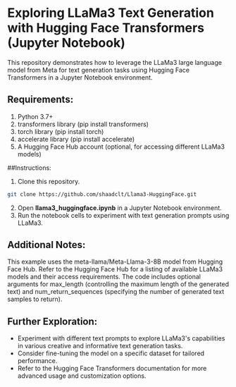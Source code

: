 # Exploring LLaMa3 Text Generation with Hugging Face Transformers (Jupyter Notebook)
This repository demonstrates how to leverage the LLaMa3 large language model from Meta for text generation tasks using Hugging Face Transformers in a Jupyter Notebook environment.

## Requirements:
1. Python 3.7+
2. transformers library (pip install transformers)
3. torch library (pip install torch)
4. accelerate library (pip install accelerate)
5. A Hugging Face Hub account (optional, for accessing different LLaMa3 models)

##Instructions:
1. Clone this repository.
```bash
git clone https://github.com/shaadclt/Llama3-HuggingFace.git
```
2. Open **llama3_huggingface.ipynb** in a Jupyter Notebook environment.
3. Run the notebook cells to experiment with text generation prompts using LLaMa3.

## Additional Notes:
This example uses the meta-llama/Meta-Llama-3-8B model from Hugging Face Hub. Refer to the Hugging Face Hub for a listing of available LLaMa3 models and their access requirements.
The code includes optional arguments for max_length (controlling the maximum length of the generated text) and num_return_sequences (specifying the number of generated text samples to return).

## Further Exploration:
- Experiment with different text prompts to explore LLaMa3's capabilities in various creative and informative text generation tasks.
- Consider fine-tuning the model on a specific dataset for tailored performance.
- Refer to the Hugging Face Transformers documentation for more advanced usage and customization options.
